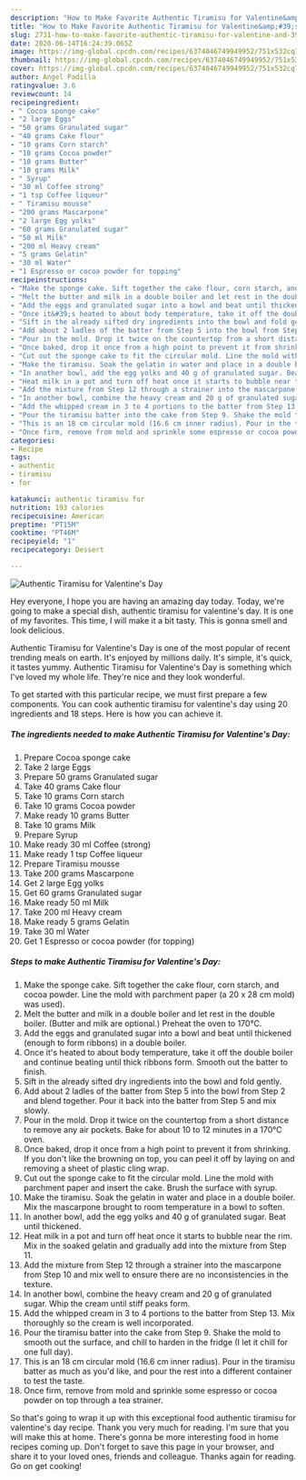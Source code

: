 ```yaml
---
description: "How to Make Favorite Authentic Tiramisu for Valentine&amp;#39;s Day"
title: "How to Make Favorite Authentic Tiramisu for Valentine&amp;#39;s Day"
slug: 2731-how-to-make-favorite-authentic-tiramisu-for-valentine-and-39-s-day
date: 2020-06-14T16:24:39.065Z
image: https://img-global.cpcdn.com/recipes/6374046749949952/751x532cq70/authentic-tiramisu-for-valentines-day-recipe-main-photo.jpg
thumbnail: https://img-global.cpcdn.com/recipes/6374046749949952/751x532cq70/authentic-tiramisu-for-valentines-day-recipe-main-photo.jpg
cover: https://img-global.cpcdn.com/recipes/6374046749949952/751x532cq70/authentic-tiramisu-for-valentines-day-recipe-main-photo.jpg
author: Angel Padilla
ratingvalue: 3.6
reviewcount: 14
recipeingredient:
- " Cocoa sponge cake"
- "2 large Eggs"
- "50 grams Granulated sugar"
- "40 grams Cake flour"
- "10 grams Corn starch"
- "10 grams Cocoa powder"
- "10 grams Butter"
- "10 grams Milk"
- " Syrup"
- "30 ml Coffee strong"
- "1 tsp Coffee liqueur"
- " Tiramisu mousse"
- "200 grams Mascarpone"
- "2 large Egg yolks"
- "60 grams Granulated sugar"
- "50 ml Milk"
- "200 ml Heavy cream"
- "5 grams Gelatin"
- "30 ml Water"
- "1 Espresso or cocoa powder for topping"
recipeinstructions:
- "Make the sponge cake. Sift together the cake flour, corn starch, and cocoa powder. Line the mold with parchment paper (a 20 x 28 cm mold) was used)."
- "Melt the butter and milk in a double boiler and let rest in the double boiler. (Butter and milk are optional.) Preheat the oven to 170℃."
- "Add the eggs and granulated sugar into a bowl and beat until thickened (enough to form ribbons) in a double boiler."
- "Once it&#39;s heated to about body temperature, take it off the double boiler and continue beating until thick ribbons form. Smooth out the batter to finish."
- "Sift in the already sifted dry ingredients into the bowl and fold gently."
- "Add about 2 ladles of the batter from Step 5 into the bowl from Step 2 and blend together. Pour it back into the batter from Step 5 and mix slowly."
- "Pour in the mold. Drop it twice on the countertop from a short distance to remove any air pockets. Bake for about 10 to 12 minutes in a 170℃ oven."
- "Once baked, drop it once from a high point to prevent it from shrinking. If you don&#39;t like the browning on top, you can peel it off by laying on and removing a sheet of plastic cling wrap."
- "Cut out the sponge cake to fit the circular mold. Line the mold with parchment paper and insert the cake. Brush the surface with syrup."
- "Make the tiramisu. Soak the gelatin in water and place in a double boiler. Mix the mascarpone brought to room temperature in a bowl to soften."
- "In another bowl, add the egg yolks and 40 g of granulated sugar. Beat until thickened."
- "Heat milk in a pot and turn off heat once it starts to bubble near the rim. Mix in the soaked gelatin and gradually add into the mixture from Step 11."
- "Add the mixture from Step 12 through a strainer into the mascarpone from Step 10 and mix well to ensure there are no inconsistencies in the texture."
- "In another bowl, combine the heavy cream and 20 g of granulated sugar. Whip the cream until stiff peaks form."
- "Add the whipped cream in 3 to 4 portions to the batter from Step 13. Mix thoroughly so the cream is well incorporated."
- "Pour the tiramisu batter into the cake from Step 9. Shake the mold to smooth out the surface, and chill to harden in the fridge (I let it chill for one full day)."
- "This is an 18 cm circular mold (16.6 cm inner radius). Pour in the tiramisu batter as much as you&#39;d like, and pour the rest into a different container to test the taste."
- "Once firm, remove from mold and sprinkle some espresso or cocoa powder on top through a tea strainer."
categories:
- Recipe
tags:
- authentic
- tiramisu
- for

katakunci: authentic tiramisu for 
nutrition: 193 calories
recipecuisine: American
preptime: "PT15M"
cooktime: "PT46M"
recipeyield: "1"
recipecategory: Dessert

---
```



![Authentic Tiramisu for Valentine&#39;s Day](https://img-global.cpcdn.com/recipes/6374046749949952/751x532cq70/authentic-tiramisu-for-valentines-day-recipe-main-photo.jpg)

Hey everyone, I hope you are having an amazing day today. Today, we're going to make a special dish, authentic tiramisu for valentine&#39;s day. It is one of my favorites. This time, I will make it a bit tasty. This is gonna smell and look delicious.

Authentic Tiramisu for Valentine&#39;s Day is one of the most popular of recent trending meals on earth. It's enjoyed by millions daily. It's simple, it's quick, it tastes yummy. Authentic Tiramisu for Valentine&#39;s Day is something which I've loved my whole life. They're nice and they look wonderful.




To get started with this particular recipe, we must first prepare a few components. You can cook authentic tiramisu for valentine&#39;s day using 20 ingredients and 18 steps. Here is how you can achieve it.

<!--inarticleads1-->

##### The ingredients needed to make Authentic Tiramisu for Valentine&#39;s Day:

1. Prepare  Cocoa sponge cake
1. Take 2 large Eggs
1. Prepare 50 grams Granulated sugar
1. Take 40 grams Cake flour
1. Take 10 grams Corn starch
1. Take 10 grams Cocoa powder
1. Make ready 10 grams Butter
1. Take 10 grams Milk
1. Prepare  Syrup
1. Make ready 30 ml Coffee (strong)
1. Make ready 1 tsp Coffee liqueur
1. Prepare  Tiramisu mousse
1. Take 200 grams Mascarpone
1. Get 2 large Egg yolks
1. Get 60 grams Granulated sugar
1. Make ready 50 ml Milk
1. Take 200 ml Heavy cream
1. Make ready 5 grams Gelatin
1. Take 30 ml Water
1. Get 1 Espresso or cocoa powder (for topping)




<!--inarticleads2-->

##### Steps to make Authentic Tiramisu for Valentine&#39;s Day:

1. Make the sponge cake. Sift together the cake flour, corn starch, and cocoa powder. Line the mold with parchment paper (a 20 x 28 cm mold) was used).
1. Melt the butter and milk in a double boiler and let rest in the double boiler. (Butter and milk are optional.) Preheat the oven to 170℃.
1. Add the eggs and granulated sugar into a bowl and beat until thickened (enough to form ribbons) in a double boiler.
1. Once it&#39;s heated to about body temperature, take it off the double boiler and continue beating until thick ribbons form. Smooth out the batter to finish.
1. Sift in the already sifted dry ingredients into the bowl and fold gently.
1. Add about 2 ladles of the batter from Step 5 into the bowl from Step 2 and blend together. Pour it back into the batter from Step 5 and mix slowly.
1. Pour in the mold. Drop it twice on the countertop from a short distance to remove any air pockets. Bake for about 10 to 12 minutes in a 170℃ oven.
1. Once baked, drop it once from a high point to prevent it from shrinking. If you don&#39;t like the browning on top, you can peel it off by laying on and removing a sheet of plastic cling wrap.
1. Cut out the sponge cake to fit the circular mold. Line the mold with parchment paper and insert the cake. Brush the surface with syrup.
1. Make the tiramisu. Soak the gelatin in water and place in a double boiler. Mix the mascarpone brought to room temperature in a bowl to soften.
1. In another bowl, add the egg yolks and 40 g of granulated sugar. Beat until thickened.
1. Heat milk in a pot and turn off heat once it starts to bubble near the rim. Mix in the soaked gelatin and gradually add into the mixture from Step 11.
1. Add the mixture from Step 12 through a strainer into the mascarpone from Step 10 and mix well to ensure there are no inconsistencies in the texture.
1. In another bowl, combine the heavy cream and 20 g of granulated sugar. Whip the cream until stiff peaks form.
1. Add the whipped cream in 3 to 4 portions to the batter from Step 13. Mix thoroughly so the cream is well incorporated.
1. Pour the tiramisu batter into the cake from Step 9. Shake the mold to smooth out the surface, and chill to harden in the fridge (I let it chill for one full day).
1. This is an 18 cm circular mold (16.6 cm inner radius). Pour in the tiramisu batter as much as you&#39;d like, and pour the rest into a different container to test the taste.
1. Once firm, remove from mold and sprinkle some espresso or cocoa powder on top through a tea strainer.




So that's going to wrap it up with this exceptional food authentic tiramisu for valentine&#39;s day recipe. Thank you very much for reading. I'm sure that you will make this at home. There's gonna be more interesting food in home recipes coming up. Don't forget to save this page in your browser, and share it to your loved ones, friends and colleague. Thanks again for reading. Go on get cooking!
